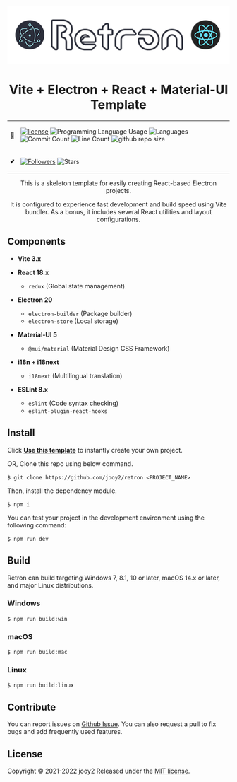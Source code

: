 <div align="center">

![Retron-logo](src/renderer/public/images/retron-logo.webp)

# Vite + Electron + React + Material-UI Template

<table>
<tr>
  <td>📑</td>
  <td>

[![license](https://img.shields.io/badge/license-MIT-blue.svg)](https://github.com/jooy2/retron/blob/master/LICENSE)
![Programming Language Usage](https://img.shields.io/github/languages/top/jooy2/retron)
![Languages](https://img.shields.io/github/languages/count/jooy2/retron)
![Commit Count](https://img.shields.io/github/commit-activity/y/jooy2/retron)
![Line Count](https://img.shields.io/tokei/lines/github/jooy2/retron)
![github repo size](https://img.shields.io/github/repo-size/jooy2/retron)

  </td>
</tr>
<tr>
  <td>💕</td>
  <td>

[![Followers](https://img.shields.io/github/followers/jooy2?style=social)](https://github.com/jooy2)
![Stars](https://img.shields.io/github/stars/jooy2/qsu?style=social)

  </td>
</tr>
</table>

This is a skeleton template for easily creating React-based Electron projects.

It is configured to experience fast development and build speed using Vite bundler. As a bonus, it includes several React utilities and layout configurations.

</div>

## Components

 - **Vite 3.x**

 - **React 18.x**
   - `redux` (Global state management)
   
 - **Electron 20**
   - `electron-builder` (Package builder)
   - `electron-store` (Local storage)

 - **Material-UI 5**
   - `@mui/material` (Material Design CSS Framework)
   
 - **i18n + i18next**
   - `i18next` (Multilingual translation)

 - **ESLint 8.x**
   - `eslint` (Code syntax checking)
   - `eslint-plugin-react-hooks`

## Install

Click **[Use this template](https://github.com/jooy2/retron/generate)** to instantly create your own project.

OR, Clone this repo using below command.

```shell
$ git clone https://github.com/jooy2/retron <PROJECT_NAME>
```

Then, install the dependency module.
```shell
$ npm i
```

You can test your project in the development environment using the following command:
```shell
$ npm run dev
```

## Build

Retron can build targeting Windows 7, 8.1, 10 or later, macOS 14.x or later, and major Linux distributions.

### Windows

```shell
$ npm run build:win
```

### macOS

```shell
$ npm run build:mac
```

### Linux

```shell
$ npm run build:linux
```

## Contribute

You can report issues on [Github Issue](https://github.com/jooy2/retron/issues). You can also request a pull to fix bugs and add frequently used features.

## License

Copyright © 2021-2022 jooy2 Released under the [MIT license](https://github.com/jooy2/retron/blob/master/LICENSE).
